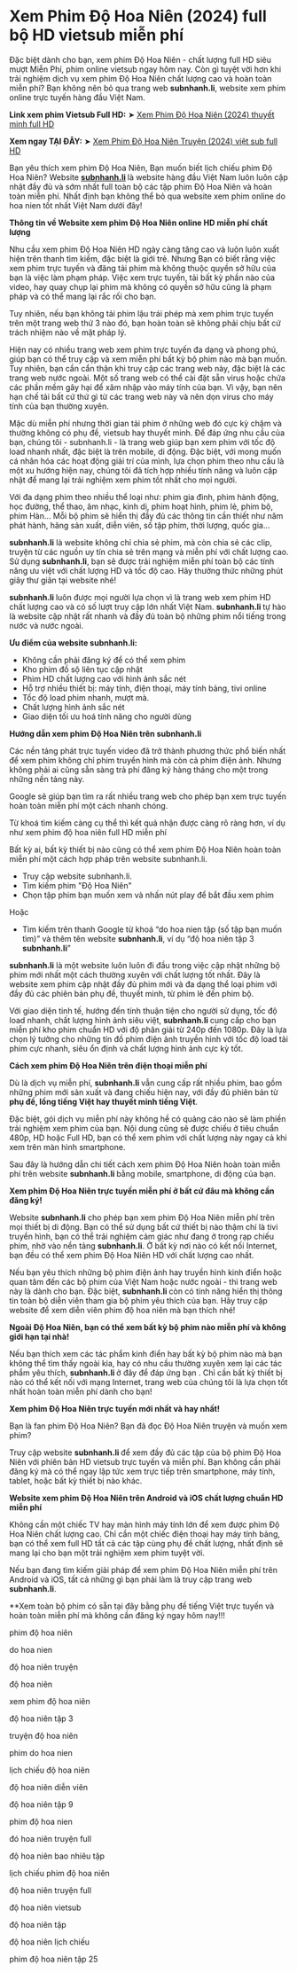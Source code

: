 <h1><strong>Xem Phim Độ Hoa Niên (2024)</strong> full bộ HD vietsub miễn phí</h1>
<p>Đặc biệt dành cho bạn, xem phim Độ Hoa Niên - chất lượng full HD siêu mượt Miễn Phí, phim online vietsub ngay hôm nay. Còn gì tuyệt vời hơn khi trải nghiệm dịch vụ xem phim Độ Hoa Niên chất lượng cao và hoàn toàn miễn phí? Bạn không nên bỏ qua trang web <strong>subnhanh.li</strong>, website xem phim online trực tuyến hàng đầu Việt Nam. </p>
<p><strong>Link xem phim Vietsub Full HD:</strong> ➤ <a href="https://subnhanh.li/phim/do-hoa-nien-2024.html">Xem Phim Độ Hoa Niên (2024) thuyết minh full HD</a></p>
<p><strong>Xem ngay TẠI ĐÂY:</strong> ➤ <a href="https://subnhanh.li/phim/do-hoa-nien-2024.html">Xem Phim Độ Hoa Niên Truyện (2024) việt sub full HD</a></p>
<p>Bạn yêu thích xem phim Độ Hoa Niên, Bạn muốn biết lịch chiếu phim Độ Hoa Niên? Website <strong><a href="https://subnhanh.li/">subnhanh.li</a> </strong>là website hàng đầu Việt Nam luôn luôn cập nhật đầy đủ và sớm nhất full toàn bộ các tập phim Độ Hoa Niên và hoàn toàn miễn phí. Nhất định bạn không thể bỏ qua website xem phim online do hoa nien tốt nhất Việt Nam dưới đây! </p>
<p><strong>Thông tin về Website xem phim Độ Hoa Niên online HD miễn phí chất lượng </strong></p>
<p>Nhu cầu xem phim Độ Hoa Niên HD ngày càng tăng cao và luôn luôn xuất hiện trên thanh tìm kiếm, đặc biệt là giới trẻ. Nhưng Bạn có biết rằng việc xem phim trực tuyến và đăng tải phim mà không thuộc quyền sở hữu của bạn là việc làm phạm pháp. Việc xem trực tuyến, tải bất kỳ phần nào của video, hay quay chụp lại phim mà không có quyền sở hữu cũng là phạm pháp và có thể mang lại rắc rối cho bạn. </p>
<p>Tuy nhiên, nếu bạn không tải phim lậu trái phép mà xem phim trực tuyến trên một trang web thứ 3 nào đó, bạn hoàn toàn sẽ không phải chịu bất cứ trách nhiệm nào về mặt pháp lý. </p>
<p>Hiện nay có nhiều trang web xem phim trực tuyến đa dạng và phong phú, giúp bạn có thể truy cập và xem miễn phí bất kỳ bộ phim nào mà bạn muốn. Tuy nhiên, bạn cần cẩn thận khi truy cập các trang web này, đặc biệt là các trang web nước ngoài. Một số trang web có thể cài đặt sẵn virus hoặc chứa các phần mềm gây hại để xâm nhập vào máy tính của bạn. Vì vậy, bạn nên hạn chế tải bất cứ thứ gì từ các trang web này và nên dọn virus cho máy tính của bạn thường xuyên. </p>
<p>Mặc dù miễn phí nhưng thời gian tải phim ở những web đó cực kỳ chậm và thường không có phụ đề, vietsub hay thuyết minh. Để đáp ứng nhu cầu của bạn, chúng tôi - subnhanh.li - là trang web giúp bạn xem phim với tốc độ load nhanh nhất, đặc biệt là trên mobile, di động. Đặc biệt, với mong muốn cá nhân hóa các hoạt động giải trí của mình, lựa chọn phim theo nhu cầu là một xu hướng hiện nay, chúng tôi đã tích hợp nhiều tính năng và luôn cập nhật để mang lại trải nghiệm xem phim tốt nhất cho mọi người. </p>
<p>Với đa dạng phim theo nhiều thể loại như: phim gia đình, phim hành động, học đường, thể thao, âm nhạc, kinh dị, phim hoạt hình, phim lẻ, phim bộ, phim Hàn… Mỗi bộ phim sẽ hiển thị đầy đủ các thông tin cần thiết như năm phát hành, hãng sản xuất, diễn viên, số tập phim, thời lượng, quốc gia…</p>
<p><strong>subnhanh.li</strong> là website không chỉ chia sẻ phim, mà còn chia sẻ các clip, truyện từ các nguồn uy tín chia sẻ trên mạng và miễn phí với chất lượng cao. Sử dụng <strong>subnhanh.li</strong>, bạn sẽ được trải nghiệm miễn phí toàn bộ các tính năng ưu việt với chất lượng HD và tốc độ cao. Hãy thưởng thức những phút giây thư giãn tại website nhé!</p>
<p><strong>subnhanh.li </strong>luôn được mọi người lựa chọn vì là trang web xem phim HD chất lượng cao và có số lượt truy cập lớn nhất Việt Nam. <strong>subnhanh.li </strong>tự hào là website cập nhật rất nhanh và đầy đủ toàn bộ những phim nổi tiếng trong nước và nước ngoài. </p>
<p><strong>Ưu điểm của website subnhanh.li:</strong></p>
<ul>
<li aria-level="1">Không cần phải đăng ký để có thể xem phim</li>
<li aria-level="1">Kho phim đồ sộ liên tục cập nhật</li>
<li aria-level="1">Phim HD chất lượng cao với hình ảnh sắc nét</li>
<li aria-level="1">Hỗ trợ nhiều thiết bị: máy tính, điện thoại, máy tính bảng, tivi online</li>
<li aria-level="1">Tốc độ load phim nhanh, mượt mà.</li>
<li aria-level="1">Chất lượng hình ảnh sắc nét </li>
<li aria-level="1">Giao diện tối ưu hoá tính năng cho người dùng</li>
</ul>
<p><strong>Hướng dẫn xem phim Độ Hoa Niên trên subnhanh.li </strong></p>
<p>Các nền tảng phát trực tuyến video đã trở thành phương thức phổ biến nhất để xem phim không chỉ phim truyền hình mà còn cả phim điện ảnh. Nhưng không phải ai cũng sẵn sàng trả phí đăng ký hàng tháng cho một trong những nền tảng này.</p>
<p>Google sẽ giúp bạn tìm ra rất nhiều trang web cho phép bạn xem trực tuyến hoàn toàn miễn phí một cách nhanh chóng.</p>
<p>Từ khoá tìm kiếm càng cụ thể thì kết quả nhận được càng rõ ràng hơn, ví dụ như xem phim độ hoa niên full HD miễn phí</p>
<p>Bất kỳ ai, bất kỳ thiết bị nào cũng có thể xem phim Độ Hoa Niên hoàn toàn miễn phí một cách hợp pháp trên website subnhanh.li. </p>
<ul>
<li aria-level="1">Truy cập website subnhanh.li.</li>
<li aria-level="1">Tìm kiếm phim "Độ Hoa Niên" </li>
<li aria-level="1">Chọn tập phim bạn muốn xem và nhấn nút play để bắt đầu xem phim </li>
</ul>
<p>Hoặc </p>
<ul>
<li aria-level="1">Tìm kiếm trên thanh Google từ khoá “do hoa nien tập (số tập bạn muốn tìm)” và thêm tên website <strong>subnhanh.li</strong>, ví dụ “độ hoa niên tập 3 <strong>subnhanh.li</strong>”</li>
</ul>
<p><strong>subnhanh.li</strong> là một website luôn luôn đi đầu trong việc cập nhật những bộ phim mới nhất một cách thường xuyên với chất lượng tốt nhất. Đây là website xem phim cập nhật đầy đủ phim mới và đa dạng thể loại phim với đầy đủ các phiên bản phụ đề, thuyết minh, từ phim lẻ đến phim bộ.</p>
<p>Với giao diện tinh tế, hướng đến tính thuận tiện cho người sử dụng, tốc độ load nhanh, chất lượng hình ảnh siêu việt, <strong>subnhanh.li </strong>cung cấp cho bạn miễn phí kho phim chuẩn HD với độ phân giải từ 240p đến 1080p. Đây là lựa chọn lý tưởng cho những tín đồ phim điện ảnh truyền hình với tốc độ load tải phim cực nhanh, siêu ổn định và chất lượng hình ảnh cực kỳ tốt.</p>
<p><strong>Cách xem phim Độ Hoa Niên trên điện thoại miễn phí</strong></p>
<p>Dù là dịch vụ miễn phí, <strong>subnhanh.li </strong>vẫn cung cấp rất nhiều phim, bao gồm những phim mới sản xuất và đang chiếu hiện nay, với đầy đủ phiên bản từ <strong>phụ đề, lồng tiếng Việt hay thuyết minh tiếng Việt</strong>. </p>
<p>Đặc biệt, gói dịch vụ miễn phí này không hề có quảng cáo nào sẽ làm phiền trải nghiệm xem phim của bạn. Nội dung cũng sẽ được chiếu ở tiêu chuẩn 480p, HD hoặc Full HD, bạn có thể xem phim với chất lượng này ngay cả khi xem trên màn hình smartphone. </p>
<p>Sau đây là hướng dẫn chi tiết cách xem phim Độ Hoa Niên hoàn toàn miễn phí trên website <strong>subnhanh.li </strong>bằng mobile, smartphone, di động của bạn. </p>
<p><strong>Xem phim Độ Hoa Niên trực tuyến miễn phí ở bất cứ đâu mà không cần đăng ký! </strong></p>
<p>Website <strong>subnhanh.li</strong> cho phép bạn xem phim Độ Hoa Niên miễn phí trên mọi thiết bị di động. Bạn có thể sử dụng bất cứ thiết bị nào thậm chí là tivi truyền hình, bạn có thể trải nghiệm cảm giác như đang ở trong rạp chiếu phim, nhờ vào nền tảng <strong>subnhanh.li</strong>. Ở bất kỳ nơi nào có kết nối Internet, bạn đều có thể xem phim Độ Hoa Niên HD với chất lượng cao nhất.</p>
<p>Nếu bạn yêu thích những bộ phim điện ảnh hay truyền hình kinh điển hoặc quan tâm đến các bộ phim của Việt Nam hoặc nước ngoài - thì trang web này là dành cho bạn. Đặc biệt, <strong>subnhanh.li </strong>còn có tính năng hiển thị thông tin toàn bộ diễn viên tham gia bộ phim yêu thích của bạn. Hãy truy cập website để xem diễn viên phim độ hoa niên mà bạn thích nhé! </p>
<p><strong>Ngoài Độ Hoa Niên, bạn có thể xem bất kỳ bộ phim nào miễn phí và không giới hạn tại nhà! </strong></p>
<p>Nếu bạn thích xem các tác phẩm kinh điển hay bất kỳ bộ phim nào mà bạn không thể tìm thấy ngoài kia, hay có nhu cầu thường xuyên xem lại các tác phẩm yêu thích, <strong>subnhanh.li </strong>ở đây để đáp ứng bạn . Chỉ cần bất kỳ thiết bị nào có thể kết nối với mạng Internet, trang web của chúng tôi là lựa chọn tốt nhất hoàn toàn miễn phí dành cho bạn! </p>
<p><strong>Xem phim Độ Hoa Niên trực tuyến mới nhất và hay nhất! </strong></p>
<p>Bạn là fan phim Độ Hoa Niên? Bạn đã đọc Độ Hoa Niên truyện và muốn xem phim? </p>
<p>Truy cập website <strong>subnhanh.li </strong>để xem đầy đủ các tập của bộ phim Độ Hoa Niên với phiên bản HD vietsub trực tuyến và miễn phí. Bạn không cần phải đăng ký mà có thể ngay lập tức xem trực tiếp trên smartphone, máy tính, tablet, hoặc bất kỳ thiết bị nào khác. </p>
<p><strong>Website xem phim Độ Hoa Niên trên Android và iOS chất lượng chuẩn HD miễn phí </strong></p>
<p>Không cần một chiếc TV hay màn hình máy tính lớn để xem được phim Độ Hoa Niên chất lượng cao. Chỉ cần một chiếc điện thoại hay máy tính bảng, bạn có thể xem full HD tất cả các tập cùng phụ đề chất lượng, nhất định sẽ mang lại cho bạn một trải nghiệm xem phim tuyệt vời. </p>
<p>Nếu bạn đang tìm kiếm giải pháp để xem phim Độ Hoa Niên miễn phí trên Android và iOS, tất cả những gì bạn phải làm là truy cập trang web <strong>subnhanh.li</strong>. </p>
<p>**Xem toàn bộ phim có sẵn tại đây bằng phụ đề tiếng Việt trực tuyến và hoàn toàn miễn phí mà không cần đăng ký ngay hôm nay!!!</p>
<p>phim độ hoa niên</p>
<p>do hoa nien</p>
<p>độ hoa niên truyện</p>
<p>độ hoa niên</p>
<p>xem phim độ hoa niên</p>
<p>độ hoa niên tập 3</p>
<p>truyện độ hoa niên</p>
<p>phim do hoa nien</p>
<p>lịch chiếu độ hoa niên</p>
<p>độ hoa niên diễn viên</p>
<p>độ hoa niên tập 9</p>
<p>phim độ hoa nien</p>
<p>đó hoa niên truyện full</p>
<p>độ hoa niên bao nhiêu tập</p>
<p>lịch chiếu phim độ hoa niên</p>
<p>độ hoa niên truyện full</p>
<p>độ hoa niên vietsub</p>
<p>độ hoa niên tập</p>
<p>độ hoa niên lịch chiếu</p>
<p>phim độ hoa niên tập 25</p>
